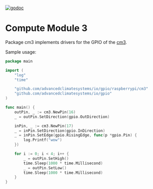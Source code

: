 [![godoc](https://img.shields.io/badge/godoc-reference-blue.svg?style=flat)](https://godoc.org/github.com/AdvancedClimateSystems/io/raspberrypi/cm3")

# Compute Module 3

Package cm3 implements drivers for the GPIO of the [cm3](https://www.raspberrypi.org/documentation/hardware/computemodule/datasheets/rpi_DATA_CM3plus_1p0.pdf).

Sample usage:


```go
package main

import (
	"log"
	"time"

	"github.com/advancedclimatesystems/io/gpio/raspberrypi/cm3"
	"github.com/advancedclimatesystems/io/gpio"
)

func main() {
	outPin, _ := cm3.NewPin(16)
	_ = outPin.SetDirection(gpio.OutDirection)

	inPin, _ := cm3.NewPin(17)
	_ = inPin.SetDirection(gpio.InDirection)
	_ = inPin.SetEdge(gpio.RisingEdge, func(p *gpio.Pin) {
		log.Printf("wow")
	})

	for i := 0; i < 4; i++ {
		_ = outPin.SetHigh()
		time.Sleep(1000 * time.Millisecond)
		_ = outPin.SetLow()
		time.Sleep(1000 * time.Millisecond)
	}
}
```
